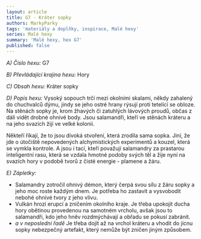 ```yaml
---
layout: article
title: G7 - Kráter sopky
authors: MarkyParky
tags: 'materiály a doplňky, inspirace, Malé hexy'
series: Malé hexy
summary: 'Malé hexy, hex G7'
published: false
---
```

_A) Číslo hexu:_
G7  

_B) Převládající krajina hexu:_
Hory  

_C) Obsah hexu:_
Kráter sopky 

_D) Popis hexu:_
Vysoký sopouch trčí mezi okolními skalami, někdy zahalený do chuchvalců dýmu, jindy se jeho ostré hrany rýsují proti tetelící se obloze. Na stěnách sopky je, krom žhavých či zatuhlých lávových proudů, občas z dáli vidět drobné ohnivé body. Jsou salamandři, kteří ve stěnách kráteru a na jeho svazích žijí ve velké kolonii.  

Někteří říkají, že to jsou divoká stvoření, která zrodila sama sopka. Jiní, že jde o útočiště nepovedených alchymistických experimentů a kouzel, která se vymkla kontrole. A jsou i tací, kteří považují salamandry za prastarou inteligentní rasu, která se vzdala hmotné podoby svých těl a žije nyní na svazích hory v podobě tvorů z čisté energie - plamene a žáru.  

_E) Zápletky:_ 
- Salamandry zotročil ohnivý démon, který čerpá svou sílu z žáru sopky a jeho moc roste každým dnem. Je potřeba ho zastavit a vysvobodit nebohé ohnivé tvory z jeho vlivu.  
- Vulkán hrozí erupcí a zničením okolního kraje. Je třeba upokojit ducha hory obětinou provedenou na samotném vrcholu, avšak jsou to salamandři, kdo jeho hněv rozdmýchávají a obřadu se pokusí zabránit.  
- _a v neposlední řadě_ Je třeba dojít až na vrchol kráteru a vhodit do jícnu sopky nebezpečný artefakt, který nemůže být zničen jiným způsobem.
